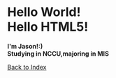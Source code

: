 
<body>
<H1>Hello World!
<br>Hello HTML5!</H1>
<B>I'm Jason!:)
<br>Studying in NCCU,majoring in MIS</B>
<p>
	<a href ="https://bugee1234.github.io/template/">Back to Index</a>
</p>
